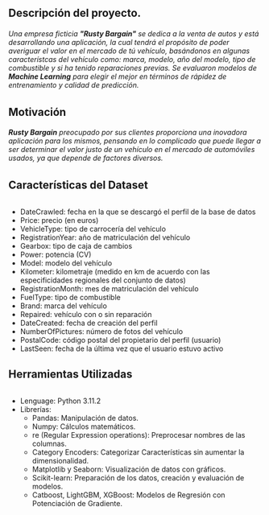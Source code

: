 ## Descripción del proyecto.

###### Una empresa ficticia **"Rusty Bargain"** se dedica a la venta de autos y está desarrollando una aplicación, la cual tendrá el propósito de poder averiguar el valor en el mercado de tú vehículo, basándonos en algunas característcas del vehículo como: marca, modelo, año del modelo, tipo de combustible y si ha tenido reparaciones previas. Se evaluaron modelos de **Machine Learning** para elegir el mejor en términos de rápidez de entrenamiento y calidad de predicción.

## Motivación

###### **Rusty Bargain** preocupado por sus clientes proporciona una inovadora aplicación para los mismos, pensando en lo complicado que puede llegar a ser determinar el valor justo de un vehículo en el mercado de automóviles usados, ya que depende de factores diversos. 

## Características del Dataset

###### 
- DateCrawled: fecha en la que se descargó el perfil de la base de datos
- Price: precio (en euros)
- VehicleType: tipo de carrocería del vehículo
- RegistrationYear: año de matriculación del vehículo
- Gearbox: tipo de caja de cambios
- Power: potencia (CV)
- Model: modelo del vehículo
- Kilometer: kilometraje (medido en km de acuerdo con las especificidades regionales del conjunto de datos)
- RegistrationMonth: mes de matriculación del vehículo
- FuelType: tipo de combustible
- Brand: marca del vehículo
- Repaired: vehículo con o sin reparación
- DateCreated: fecha de creación del perfil
- NumberOfPictures: número de fotos del vehículo
- PostalCode: código postal del propietario del perfil (usuario)
- LastSeen: fecha de la última vez que el usuario estuvo activo

## Herramientas Utilizadas

###### 
- Lenguage: Python 3.11.2
- Librerías:
	- Pandas: Manipulación de datos.
	- Numpy: Cálculos matemáticos.
	- re (Regular Expression operations): Preprocesar nombres de las columnas.
	- Category Encoders: Categorizar Características sin aumentar la dimensionalidad.
	- Matplotlib y Seaborn: Visualización de datos con gráficos.
	- Scikit-learn: Preparación de los datos, creación y evaluación de modelos.
	- Catboost, LightGBM, XGBoost: Modelos de Regresión con Potenciación de Gradiente.
	